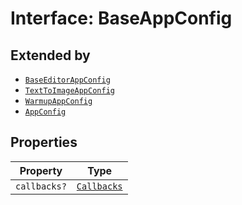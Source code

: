# Interface: BaseAppConfig

## Extended by

- [`BaseEditorAppConfig`](../../editor/AppConfig.types/interfaces/base-editor-app-config/index.md)
- [`TextToImageAppConfig`](../../module/AppConfig.types/interfaces/text-to-image-app-config/index.md)
- [`WarmupAppConfig`](../../module/AppConfig.types/interfaces/warmup-app-config/index.md)
- [`AppConfig`](../../quick-action/AppConfig.types/interfaces/app-config.md)

## Properties

| Property | Type |
| ------ | ------ |
| `callbacks?` | [`Callbacks`](../../Callbacks.types/interfaces/callbacks/index.md) |
